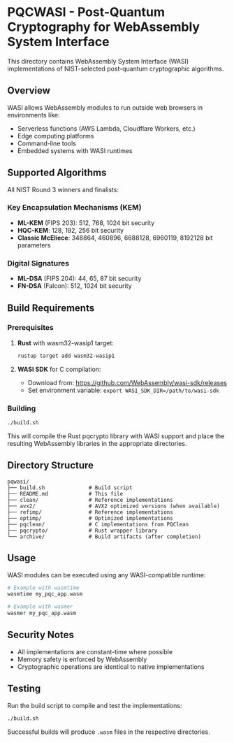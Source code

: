# PQCWASI - Post-Quantum Cryptography for WebAssembly System Interface

This directory contains WebAssembly System Interface (WASI) implementations of NIST-selected post-quantum cryptographic algorithms.

## Overview

WASI allows WebAssembly modules to run outside web browsers in environments like:
- Serverless functions (AWS Lambda, Cloudflare Workers, etc.)
- Edge computing platforms
- Command-line tools
- Embedded systems with WASI runtimes

## Supported Algorithms

All NIST Round 3 winners and finalists:

### Key Encapsulation Mechanisms (KEM)
- **ML-KEM** (FIPS 203): 512, 768, 1024 bit security
- **HQC-KEM**: 128, 192, 256 bit security
- **Classic McEliece**: 348864, 460896, 6688128, 6960119, 8192128 bit parameters

### Digital Signatures
- **ML-DSA** (FIPS 204): 44, 65, 87 bit security
- **FN-DSA** (Falcon): 512, 1024 bit security

## Build Requirements

### Prerequisites
1. **Rust** with wasm32-wasip1 target:
   ```bash
   rustup target add wasm32-wasip1
   ```

2. **WASI SDK** for C compilation:
   - Download from: https://github.com/WebAssembly/wasi-sdk/releases
   - Set environment variable: `export WASI_SDK_DIR=/path/to/wasi-sdk`

### Building

```bash
./build.sh
```

This will compile the Rust pqcrypto library with WASI support and place the resulting WebAssembly libraries in the appropriate directories.

## Directory Structure

```
pqwasi/
├── build.sh              # Build script
├── README.md             # This file
├── clean/                # Reference implementations
├── avx2/                 # AVX2 optimized versions (when available)
├── refimp/               # Reference implementations
├── optimp/               # Optimized implementations
├── pqclean/              # C implementations from PQClean
├── pqcrypto/             # Rust wrapper library
└── archive/              # Build artifacts (after completion)
```

## Usage

WASI modules can be executed using any WASI-compatible runtime:

```bash
# Example with wasmtime
wasmtime my_pqc_app.wasm

# Example with wasmer
wasmer my_pqc_app.wasm
```

## Security Notes

- All implementations are constant-time where possible
- Memory safety is enforced by WebAssembly
- Cryptographic operations are identical to native implementations

## Testing

Run the build script to compile and test the implementations:

```bash
./build.sh
```

Successful builds will produce `.wasm` files in the respective directories.
